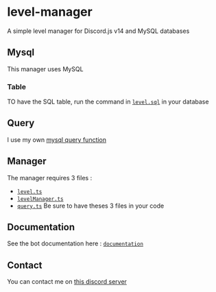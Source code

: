 # level-manager
 A simple level manager for Discord.js v14 and MySQL databases

## Mysql
This manager uses MySQL

### Table
TO have the SQL table, run the command in [`level.sql`](./level.sql) in your database

## Query
I use my own [mysql query function](https://github.com/Greensky-gs/mysql-query)

## Manager
The manager requires 3 files :
* [`level.ts`](./container/level.ts)
* [`levelManager.ts`](./container/levelManager.ts)
* [`query.ts`](./container/query.ts)
Be sure to have theses 3 files in your code

## Documentation
See the bot documentation here :
[`documentation`](./doc.md)

## Contact
You can contact me on [this discord server](https://discord.gg/fHyN5w84g6)